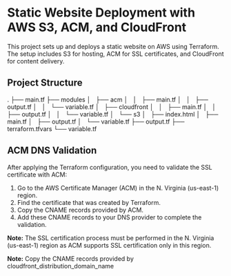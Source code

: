 # Static Website Deployment with AWS S3, ACM, and CloudFront

This project sets up and deploys a static website on AWS using Terraform. The setup includes S3 for hosting, ACM for SSL certificates, and CloudFront for content delivery.

## Project Structure

.
├── main.tf
├── modules
│   ├── acm
│   │   ├── main.tf
│   │   ├── output.tf
│   │   └── variable.tf
│   ├── cloudfront
│   │   ├── main.tf
│   │   ├── output.tf
│   │   └── variable.tf
│   └── s3
│       ├── index.html
│       ├── main.tf
│       ├── output.tf
│       └── variable.tf
├── output.tf
├── terraform.tfvars
└── variable.tf

## ACM DNS Validation

After applying the Terraform configuration, you need to validate the SSL certificate with ACM:

1. Go to the AWS Certificate Manager (ACM) in the N. Virginia (us-east-1) region.
2. Find the certificate that was created by Terraform.
3. Copy the CNAME records provided by ACM.
4. Add these CNAME records to your DNS provider to complete the validation.

**Note:** The SSL certification process must be performed in the N. Virginia (us-east-1) region as ACM supports SSL certification only in this region.

**Note:** Copy the CNAME records provided by cloudfront_distribution_domain_name
